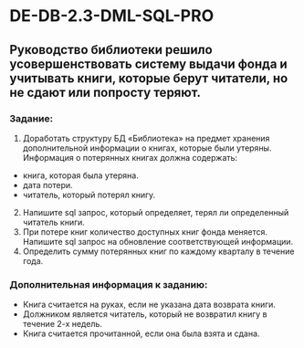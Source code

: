 # DE-DB-2.3-DML-SQL-PRO
## Руководство библиотеки решило усовершенствовать систему выдачи фонда и учитывать книги, которые берут читатели, но не сдают или попросту теряют.
### Задание:
1. Доработать структуру БД «Библиотека» на предмет хранения дополнительной информации о книгах, которые были утеряны. Информация о потерянных книгах должна содержать:
- книга, которая была утеряна.
- дата потери.
- читатель, который потерял книгу.
2. Напишите sql запрос, который определяет, терял ли определенный читатель книги.
3. При потере книг количество доступных книг фонда меняется. Напишите sql запрос на обновление соответствующей информации.
4. Определить сумму потерянных книг по каждому кварталу в течение года.
### Дополнительная информация к заданию:  
- Книга считается на руках, если не указана дата возврата книги.
- Должником является читатель, который не возвратил книгу в течение 2-х недель.
- Книга считается прочитанной, если она была взята и сдана.